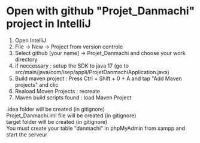 # Open with github "Projet_Danmachi" project in IntelliJ

1. Open IntelliJ
2. File -> New -> Project from version controle
3. Select github [your name] -> Projet_Danmachi and choose your work directory
4. if neccessary : setup the SDK to java 17 (go to src/main/java/com/isep/appli/ProjetDanmachiApplication.java)
5. Build maven project : Press Ctrl + Shift + 0 + A and tap "Add Maven projects" and clic
6. Reaload Moven Projects : recreate
7. Maven build scripts found : load Maven Project

.idea folder will be created (in gitignore)  
Projet_Danmachi.iml file will be created (in gitignore)  
target folder will be created (in gitignore)  
You must create your table "danmachi" in phpMyAdmin from xampp and start the serveur  
